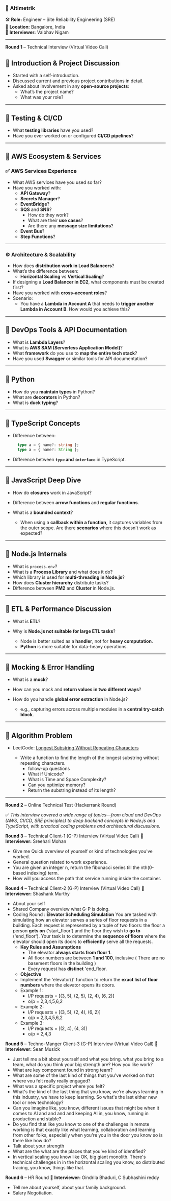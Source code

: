 ### 🏢 **Altimetrik**
🛠️ **Role:** Engineer – Site Reliability Engineering (SRE)  
📍 **Location:** Bangalore, India  
👤 **Interviewer:** Vaibhav Nigam

---
**Round 1** – Technical Interview (Virtual Video Call)

## 🔹 Introduction & Project Discussion

- Started with a self-introduction.
- Discussed current and previous project contributions in detail.
- Asked about involvement in any **open-source projects**:
  - What’s the project name?
  - What was your role?

---

## 🔹 Testing & CI/CD

- What **testing libraries** have you used?
- Have you ever worked on or configured **CI/CD pipelines**?

---

## 🔹 AWS Ecosystem & Services

### ✅ AWS Services Experience

- What AWS services have you used so far?
- Have you worked with:
  - **API Gateway**?
  - **Secrets Manager**?
  - **EventBridge**?
  - **SQS** and **SNS**?
    - How do they work?
    - What are their **use cases**?
    - Are there any **message size limitations**?
  - **Event Bus**?
  - **Step Functions**?

---

### ⚙️ Architecture & Scalability

- How does **distribution work in Load Balancers**?
- What’s the difference between:
  - **Horizontal Scaling** vs **Vertical Scaling**?
- If designing a **Load Balancer in EC2**, what components must be created first?
- Have you worked with **cross-account roles**?
- Scenario:
  - You have a **Lambda in Account A** that needs to **trigger another Lambda in Account B**. How would you achieve this?

---

## 🔹 DevOps Tools & API Documentation

- What is **Lambda Layers**?
- What is **AWS SAM (Serverless Application Model)**?
- What **framework** do you use to **map the entire tech stack**?
- Have you used **Swagger** or similar tools for API documentation?

---

## 🔹 Python

- How do you **maintain types** in Python?
- What are **decorators** in Python?
- What is **duck typing**?

---

## 🔹 TypeScript Concepts

- Difference between:
  ```ts
    type a = { name?: string };
    type a = { name?: String };
    ```

- Difference between **`type` and `interface`** in TypeScript.

---

## 🔹 JavaScript Deep Dive

* How do **closures** work in JavaScript?
* Difference between **arrow functions** and **regular functions**.
* What is a **bounded context**?

  * When using a **callback within a function**, it captures variables from the outer scope. Are there **scenarios** where this doesn't work as expected?

---

## 🔹 Node.js Internals

* What is `process.env`?
* What is a **Process Library** and what does it do?
* Which library is used for **multi-threading in Node.js**?
* How does **Cluster hierarchy** distribute tasks?
* Difference between **PM2** and **Cluster** in Node.js.

---

## 🔹 ETL & Performance Discussion

* What is **ETL**?
* Why is **Node.js not suitable for large ETL tasks**?

  * Node is better suited as a **handler**, not for **heavy computation**.
  * **Python** is more suitable for data-heavy operations.

---

## 🔹 Mocking & Error Handling

* What is a **mock**?
* How can you mock and **return values in two different ways**?
* How do you handle **global error extraction** in Node.js?

  * e.g., capturing errors across multiple modules in a **central try-catch block**.

---

## 🔹 Algorithm Problem

* LeetCode: [Longest Substring Without Repeating Characters](https://leetcode.com/problems/longest-substring-without-repeating-characters/)

  * Write a function to find the length of the longest substring without repeating characters.
    * follow-up questions
    * What if Unicode?
    * What is Time and Space Complexity?
    * Can you optimize memory?
    * Return the substring instead of its length?



---
**Round 2** – Online Technical Test (Hackerrank Round)

✅ *This interview covered a wide range of topics—from cloud and DevOps (AWS, CI/CD, SRE principles) to deep backend concepts in Node.js and TypeScript, with practical coding problems and architectural discussions.*

**Round 3** – Technical Client-1 (G-P) Interview (Virtual Video Call)
👤 **Interviewer:** Sreehari Mohan

- Give me Quick overview of yourself or kind of technologies you've worked.
- General question related to work experience.
- You are given an integer n, return the fibonacci series till the nth(0-based indexing) term.
- How will you access the path that service running inside the container.

**Round 4** – Technical Client-2 (G-P) Interview (Virtual Video Call)
👤 **Interviewer:** Shashank Murthy

- About your self
- Shared Company overview what G-P is doing.
- Coding Round : **Elevator Scheduling Simulation**
  You are tasked with simulating how an elevator serves a series of floor requests in a building.
  Each request is represented by a tuple of two floors: the floor a person **gets on** ('start_floor') and the floor they wish to **go to** ('end_floor'). 
  Your task is to determine the **sequence of floors** where the elevator should open its doors to **efficiently** serve all the requests.
  - **Key Rules and Assumptions**
    - The elevator **always starts from floor 1**.
    - All floor numbers are between **1 and 100**, inclusive ( There are no basement floors in the building )
    - Every request has **distinct** 'end_floor.
  - **Objective**
  - Implement the 'elevator()' function to return the **exact list of floor numbers** where the elevator opens its doors.
  - Example 1:
    - I/P requests = [(3, 5), (2, 5), (2, 4), (6, 2)]
    - o/p =  2,3,4,5,6,2
  - Example 2:
    - I/P requests = [(3, 5), (2, 4), (6, 2)]
    - o/p =  2,3,4,5,6,2
  - Example 3:
    - I/P requests = [(2, 4), (4, 3)]
    - o/p =  2,4,3

**Round 5** – Techno-Manger Client-3 (G-P) Interview (Virtual Video Call)
👤 **Interviewer:** Sean Musick

- Just tell me a bit about yourself and what you bring. what you bring to a team, what do you think your big strength are? How you like work?
- What are key component found in strong team?
- What are some of the last kind of things that you've worked on that where vou felt really really engaged?
- What was a specific project where you felt?
- What's the kind of the last thing that you know, we're always learning in this industry, we have to keep learning. So what's the last either new tool or new technology?
- Can you imagine like, you know, different issues that might be when it comes to Al and and and and keeping Al in, you know, running in production and stable?
- Do you find that like you know to one of the challenges in remote working is that exactly like what learning, collaboration and learning from other folks, especially when you're you in the door you know so is there like how do?
- Talk about your strength
- What are the what are the places that you've kind of identified?
- In vertical scaling you know like OK, big giant monolith. There's technical challenges in in the horizontal scaling you know, so distributed tracing, you know, things like that.

**Round 6** – HR Round
👤 **Interviewer:** Oindrila Bhaduri, C Subhashini reddy

- Tell me about yourself, about your family background.
- Salary Negotiation.
